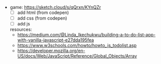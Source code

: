 - game: https://sketch.cloud/s/qQrxn/KYnQZr
  - [ ] add html (from codepen)
  - [ ] add css (from codepen)
  - [ ] add js

  resources:
  - https://medium.com/@Linda_Ikechukwu/building-a-to-do-list-app-with-vanilla-javascript-e27dda195fea
  - https://www.w3schools.com/howto/howto_js_todolist.asp
  - https://developer.mozilla.org/en-US/docs/Web/JavaScript/Reference/Global_Objects/Array
